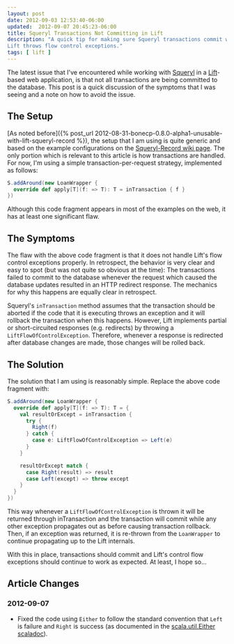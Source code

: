 ```yaml
---
layout: post
date: 2012-09-03 12:53:40-06:00
updated:  2012-09-07 20:45:23-06:00
title: Squeryl Transactions Not Committing in Lift
description: "A quick tip for making sure Squeryl transactions commit when \
Lift throws flow control exceptions."
tags: [ lift ]
---
```

The latest issue that I've encountered while working with
[Squeryl](http://squeryl.org) in a [Lift](http://liftweb.net/)-based web
application, is that not all transactions are being committed to the database.
This post is a quick discussion of the symptoms that I was seeing and a note
on how to avoid the issue.

<!--more-->

## The Setup

[As noted
before]({% post_url 2012-08-31-bonecp-0.8.0-alpha1-unusable-with-lift-squeryl-record %}),
the setup that I am using is quite generic and based on the example
configurations on the [Squeryl-Record wiki
page](https://app.assembla.com/wiki/show/liftweb/Squeryl).  The only portion
which is relevant to this article is how transactions are handled.  For now,
I'm using a simple transaction-per-request strategy, implemented as follows:

``` scala
S.addAround(new LoanWrapper {
  override def apply[T](f: => T): T = inTransaction { f }
})
```

Although this code fragment appears in most of the examples on the web, it has
at least one significant flaw.

## The Symptoms

The flaw with the above code fragment is that it does not handle Lift's flow
control exceptions properly.  In retrospect, the behavior is very clear and
easy to spot (but was not quite so obvious at the time):  The transactions
failed to commit to the database whenever the request which caused the database
updates resulted in an HTTP redirect response.  The mechanics for why this
happens are equally clear in retrospect.

Squeryl's `inTransaction` method assumes that the transaction should be aborted
if the code that it is executing throws an exception and it will rollback the
transaction when this happens.  However, Lift implements partial or
short-circuited responses (e.g. redirects) by throwing a
`LiftFlowOfControlException`.  Therefore, whenever a response is redirected
after database changes are made, those changes will be rolled back.

## The Solution

The solution that I am using is reasonably simple.  Replace the above code
fragment with:

``` scala
S.addAround(new LoanWrapper {
  override def apply[T](f: => T): T = {
    val resultOrExcept = inTransaction {
      try {
        Right(f)
      } catch {
        case e: LiftFlowOfControlException => Left(e)
      }
    }

    resultOrExcept match {
      case Right(result) => result
      case Left(except) => throw except
    }
  }
})
```

This way whenever a `LiftFlowOfControlException` is thrown it will be returned
through inTransaction and the transaction will commit while any other exception
propagates out as before causing transaction rollback.  Then, if an exception
was returned, it is re-thrown from the `LoanWrapper` to continue propagating
up to the Lift internals.

With this in place, transactions should commit and Lift's control flow
exceptions should continue to work as expected.  At least, I hope so...

## Article Changes

### 2012-09-07

* Fixed the code using `Either` to follow the standard convention that `Left`
  is failure and `Right` is success (as documented in the [scala.util.Either
  scaladoc](http://www.scala-lang.org/api/current/index.html#scala.util.Either)).
